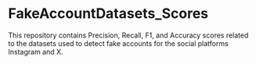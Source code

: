 # FakeAccountDatasets_Scores
This repository contains Precision, Recall, F1, and Accuracy scores related to the datasets used to detect fake accounts for the social platforms Instagram and X.
